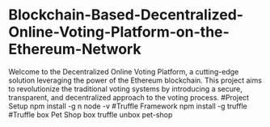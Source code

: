 # Blockchain-Based-Decentralized-Online-Voting-Platform-on-the-Ethereum-Network
Welcome to the Decentralized Online Voting Platform, a cutting-edge solution leveraging the power of the Ethereum blockchain. This project aims to revolutionize the traditional voting systems by introducing a secure, transparent, and decentralized approach to the voting process.
#Project Setup
npm install -g n
node -v
#Truffle Framework
npm install -g truffle
#Truffle box Pet Shop box
truffle unbox pet-shop
